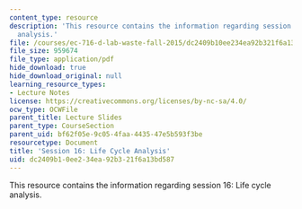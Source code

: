 ```yaml
---
content_type: resource
description: 'This resource contains the information regarding session 16: Life cycle
  analysis.'
file: /courses/ec-716-d-lab-waste-fall-2015/dc2409b10ee234ea92b321f6a13bd587_MITEC_716F15_Session16.pdf
file_size: 959674
file_type: application/pdf
hide_download: true
hide_download_original: null
learning_resource_types:
- Lecture Notes
license: https://creativecommons.org/licenses/by-nc-sa/4.0/
ocw_type: OCWFile
parent_title: Lecture Slides
parent_type: CourseSection
parent_uid: bf62f05e-9c05-4faa-4435-47e5b593f3be
resourcetype: Document
title: 'Session 16: Life Cycle Analysis'
uid: dc2409b1-0ee2-34ea-92b3-21f6a13bd587
---
```

This resource contains the information regarding session 16: Life cycle analysis.